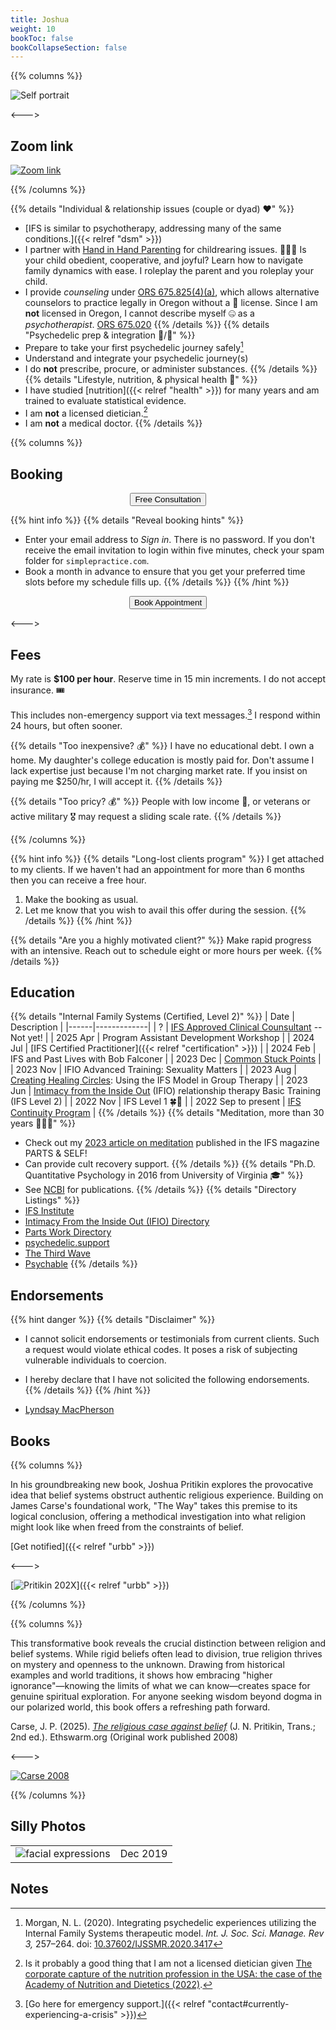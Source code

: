 ```yaml
---
title: Joshua
weight: 10
bookToc: false
bookCollapseSection: false
---
```


{{% columns %}}

![Self portrait](portrait.webp)

<--->

## Zoom link

[![Zoom link](zoom.webp)](https://us06web.zoom.us/j/7756484053)

{{% /columns %}}

{{% details "Individual & relationship issues (couple or dyad) ❤️" %}}
- [IFS is similar to psychotherapy, addressing many of the same conditions.]({{< relref "dsm" >}})
- I partner with [Hand in Hand Parenting](https://www.handinhandparenting.org/) for childrearing issues. 🧑‍🧒‍🧒 Is your child obedient, cooperative, and joyful? Learn how to navigate family dynamics with ease. I roleplay the parent and you roleplay your child.
- I provide *counseling* under [ORS 675.825(4)(a)](https://oregon.public.law/statutes/ors_675.825), which allows alternative counselors to practice legally in Oregon without a 🪪 license. Since I am **not** licensed in Oregon, I cannot describe myself 🤐 as a *psychotherapist*. [ORS 675.020](https://oregon.public.law/statutes/ors_675.020)
{{% /details %}}
{{% details "Psychedelic prep & integration 🍄/🐸" %}}
- Prepare to take your first psychedelic journey safely[^morgan2020]
- Understand and integrate your psychedelic journey(s)
- I do **not** prescribe, procure, or administer substances.
{{% /details %}}
{{% details "Lifestyle, nutrition, & physical health 🥗" %}}
- I have studied [nutrition]({{< relref "health" >}}) for many years and am trained to evaluate statistical evidence.
- I am **not** a licensed dietician.[^capture-of-nutrition]
- I am **not** a medical doctor.
{{% /details %}}

{{% columns %}}

## Booking

<center><form><input class="glowing" type="button" onclick="window.open('https://joshua-pritikin.clientsecure.me/request/service', '_blank')" value="Free Consultation" /></form></center>

{{% hint info %}}
{{% details "Reveal booking hints" %}}
  - Enter your email address to *Sign in*. There is no password. If you don't receive the email invitation to login within five minutes, check your spam folder for `simplepractice.com`.
  - Book a month in advance to ensure that you get your preferred time slots before my schedule fills up.
{{% /details %}}
{{% /hint %}}

<center><form><input class="glowing" type="button" onclick="window.open('https://joshua-pritikin.clientsecure.me/sign-in', '_blank')" value="Book Appointment" /></form></center>

<--->

## Fees

My rate is **$100 per hour**. Reserve time in 15 min increments. I do not accept insurance. 🎟️

This includes non-emergency support via text messages.[^emergency] I respond within 24 hours, but often sooner.

{{% details "Too inexpensive? 💰" %}}
I have no educational debt. I own a home. My daughter's college education is mostly paid for.
Don't assume I lack expertise just because I'm not charging market rate.
If you insist on paying me $250/hr, I will accept it.
{{% /details %}}

{{% details "Too pricy? 💰" %}}
People with low income 🎱, or veterans or active military 🎖️ may request a sliding scale rate.
{{% /details %}}

{{% /columns %}}

{{% hint info %}}
{{% details "Long-lost clients program" %}}
I get attached to my clients. If we haven't had an appointment for more than 6 months then you can receive a free hour.

1. Make the booking as usual.
2. Let me know that you wish to avail this offer during the session.
{{% /details %}}
{{% /hint %}}

{{% details "Are you a highly motivated client?" %}}
Make rapid progress with an intensive. Reach out to schedule eight or more hours per week.
{{% /details %}}

## Education

{{% details "Internal Family Systems (Certified, Level 2)" %}}
| Date | Description |
|------|-------------|
| ? | [IFS Approved Clinical Counsultant](https://ifs-institute.com/trainings/ifs-certification/approved-clinical-consultants) -- Not yet! |
| 2025 Apr | Program Assistant Development Workshop |
| 2024 Jul | [IFS Certified Practitioner]({{< relref "certification" >}}) |
| 2024 Feb | IFS and Past Lives with Bob Falconer |
| 2023 Dec | [Common Stuck Points](https://burriscounseling.com/) |
| 2023 Nov | IFIO Advanced Training: Sexuality Matters |
| 2023 Aug | [Creating Healing Circles](https://burriscounseling.com): Using the IFS Model in Group Therapy |
| 2023 Jun | [Intimacy from the Inside Out](https://www.toniherbineblank.com/trainings.html) (IFIO) relationship therapy Basic Training (IFS Level 2) |
| 2022 Nov | IFS Level 1 🍀🚀 |
| 2022 Sep to present | [IFS Continuity Program](https://learn.ifs-institute.com/ifs-continuity-program/) |
{{% /details %}}
{{% details "Meditation, more than 30 years 🧘🏻‍♂️" %}}
- Check out my [2023 article on meditation](https://partsandself.org/ifs-and-meditation/) published in the IFS magazine PARTS & SELF!
- Can provide cult recovery support.
{{% /details %}}
{{% details "Ph.D. Quantitative Psychology in 2016 from University of Virginia 🎓" %}}
- See [NCBI](https://www.ncbi.nlm.nih.gov/sites/myncbi/1JSuQtfn5RykSS/bibliography/56367505/public/?sort=date&direction=ascending) for publications.
{{% /details %}}
{{% details "Directory Listings" %}}
- [IFS Institute](https://ifs-institute.com/practitioners/all/110287)
- [Intimacy From the Inside Out (IFIO) Directory](https://www.toniherbineblank.com/therapist-directory.html)
- [Parts Work Directory](https://partsworkdirectory.com/listing/joshua-pritikin-counseling.html)
- [psychedelic.support](https://psychedelic.support/network/joshua-pritikin-phd/)
- [The Third Wave](https://directory.thethirdwave.co/therapists/internal-family-systems-therapy-ifs/oregon/joshua-pritikin/)
- [Psychable](https://psychable.com/practitioners/internal-family-system-practitioner)
{{% /details %}}

## Endorsements

{{% hint danger %}}
{{% details "Disclaimer" %}}
- I cannot solicit endorsements or testimonials from current clients. Such a request would violate ethical codes. It poses a risk of subjecting vulnerable individuals to coercion.

- I hereby declare that I have not solicited the following endorsements.
{{% /details %}}
{{% /hint %}}

- [Lyndsay MacPherson](https://www.facebook.com/groups/381892294305724/posts/505489025279383/?comment_id=505680095260276)

## Books

{{% columns %}}

In his groundbreaking new book, Joshua Pritikin explores the provocative idea that belief systems obstruct authentic religious experience. Building on James Carse's foundational work, "The Way" takes this premise to its logical conclusion, offering a methodical investigation into what religion might look like when freed from the constraints of belief.

[Get notified]({{< relref "urbb" >}})

<--->

[![Pritikin 202X](the-way-small.webp)]({{< relref "urbb" >}})

{{% /columns %}}

{{% columns %}}

This transformative book reveals the crucial distinction between religion and belief systems. While rigid beliefs often lead to division, true religion thrives on mystery and openness to the unknown. Drawing from historical examples and world traditions, it shows how embracing "higher ignorance"—knowing the limits of what we can know—creates space for genuine spiritual exploration. For anyone seeking wisdom beyond dogma in our polarized world, this book offers a refreshing path forward.

Carse, J. P. (2025). [*The religious case against belief*](https://carse-2025.pritikin.eth.limo/docs/intro/) (J. N. Pritikin, Trans.; 2nd ed.). Ethswarm.org (Original work published 2008)

<--->

[![Carse 2008](carse-2008.webp)](https://carse-2025.pritikin.eth.limo/docs/intro/)

{{% /columns %}}

## Silly Photos

<table>
<tr>
<td>
<picture style="display: block;">
    <source media="(min-width: 1320px)" srcset="line-up-1280.png">
    <source media="(min-width: 840px)" srcset="line-up-800.png">
    <img src="line-up-480.png" alt="facial expressions">
</picture>
</td>
<td class='rotate'><div>Dec 2019</div></td>
</tr></table>

## Notes

[^capture-of-nutrition]: Is it probably a good thing that I am not a licensed dietician given [The corporate capture of the nutrition profession in the USA: the case of the Academy of Nutrition and Dietetics (2022)](https://www.cambridge.org/core/journals/public-health-nutrition/article/corporate-capture-of-the-nutrition-profession-in-the-usa-the-case-of-the-academy-of-nutrition-and-dietetics/9FCF66087DFD5661DF1AF2AD54DA0DF9).

[^morgan2020]: Morgan, N. L. (2020). Integrating psychedelic experiences utilizing the Internal Family Systems therapeutic model. *Int. J. Soc. Sci. Manage. Rev 3,* 257–264. doi: [10.37602/IJSSMR.2020.3417](http://ijssmr.org/uploads2020/ijssmr03_123.pdf)

[^emergency]: [Go here for emergency support.]({{< relref "contact#currently-experiencing-a-crisis" >}})
